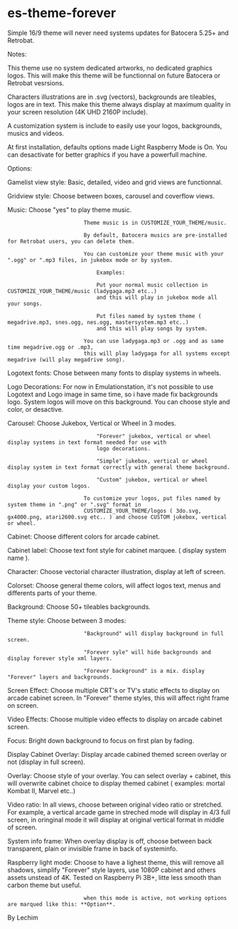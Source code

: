 # es-theme-forever

Simple 16/9 theme will never need systems updates for Batocera 5.25+ and Retrobat.

Notes:

This theme use no system dedicated artworks, no dedicated graphics logos. This will make this theme will be functionnal
on future Batocera or Retrobat vesrsions.

Characters illustrations are in .svg (vectors), backgrounds are tileables, logos are in text. This make this theme  always
display at maximum quality in your screen resolution (4K UHD 2160P include).

A customization system is include to easily use your logos, backgrounds, musics and videos.

At first installation, defaults options made Light Raspberry Mode is On.
You can desactivate for better graphics if you have a powerfull machine.


Options:

Gamelist view style: 		Basic, detailed, video and grid views are functionnal.



Gridview style:				Choose between boxes, carousel and coverflow views.



Music:						Choose "yes" to play theme music.

							Theme music is in CUSTOMIZE_YOUR_THEME/music.

							By default, Batocera musics are pre-installed for Retrobat users, you can delete them.

							You can customize your theme music with your ".ogg" or ".mp3 files, in jukebox mode or by system.
						
								Examples: 	
								
								Put your normal music collection in CUSTOMIZE_YOUR_THEME/music (ladygaga.mp3 etc..)
								and this will play in jukebox mode all your songs.

								Put files named by system theme ( megadrive.mp3, snes.ogg, nes.ogg, mastersystem.mp3 etc..)
								and this will play songs by system.
							
							You can use ladygaga.mp3 or .ogg and as same time megadrive.ogg or .mp3,
							this will play ladygaga for all systems except megadrive (will play megadrive song).


Logotext fonts:				Chose between many fonts to display systems in wheels.


Logo Decorations:			For now in Emulationstation, it's not possible to use Logotext and Logo image in same time,
							so i have made fix backgrounds logo. System logos will move on this background.
							You can choose style and color, or desactive.
						

Carousel:					Choose Jukebox, Vertical or Wheel in 3 modes.
	
								"Forever" jukebox, vertical or wheel display systems in text format needed for use with
								logo decorations.
							
								"Simple" jukebox, vertical or wheel display system in text format correctly with general theme background.
							
								"Custom" jukebox, vertical or wheel display your custom logos.
							
							To customize your logos, put files named by system theme in ".png" or ".svg" format in 
							CUSTOMIZE_YOUR_THEME/logos ( 3do.svg, gx4000.png, atari2600.svg etc.. ) and choose CUSTOM jukebox, vertical or wheel.


Cabinet:					Choose different colors for arcade cabinet.


Cabinet label:				Choose text font style for cabinet marquee. ( display system name ).

 
Character:					Choose vectorial character illustration, display at left of screen. 


Colorset:					Choose general theme colors, will affect logos text, menus and differents parts of your theme.


Background:					Choose 50+ tileables backgrounds.


Theme style:				Choose between 3 modes:

							"Background" will display background in full screen.
							
							"Forever syle" will hide backgrounds and display forever style xml layers.
							
							"Forever background" is a mix. display "Forever" layers and backgrounds.


Screen Effect:				Choose multiple CRT's or TV's static effects to display on arcade cabinet screen.
							In "Forever" theme styles, this will affect right frame on screen.

Video Effects:				Choose multiple video effects to display on arcade cabinet screen.


Focus:						Bright down background to focus on first plan by fading.


Display Cabinet Overlay:	Display arcade cabined themed screen overlay or not (display in full screen).

							

Overlay:					Choose style of your overlay. You can select overlay + cabinet, this will overwrite cabinet choice 
							to display themed cabinet ( examples: mortal Kombat II, Marvel etc..)


Video ratio:				In all views, choose between original video ratio or stretched.
							For example, a vertical arcade game in streched mode will display in 4/3 full screen, in oringinal mode
							it will display at original vertical format in middle of screen.
							

System info frame:			When overlay display is off, choose between back transparent, plain or invisible frame in back of systeminfo.


Raspberry light mode:		Choose to have a lighest theme, this will remove all shadows, simplify "Forever" style layers,
							use 1080P cabinet and others assets unstead of 4K.
							Tested on Raspberry Pi 3B+, litte less smooth than carbon theme but useful.
							
							when this mode is active, not working options are marqued like this: **Option**.
							
							
By Lechim